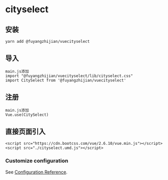# cityselect

## 安装
```
yarn add @fuyangzhijian/vuecityselect
```
## 导入
```
main.js添加
import "@fuyangzhijian/vuecityselect/lib/cityselect.css"
import CitySelect from '@fuyangzhijian/vuecityselect'
```
## 注册
```
main.js添加
Vue.use(CitySelect)
```
## 直接页面引入
```
<script src="https://cdn.bootcss.com/vue/2.6.10/vue.min.js"></script>
<script src="./cityselect.umd.js"></script>
```
### Customize configuration
See [Configuration Reference](https://cli.vuejs.org/config/).
